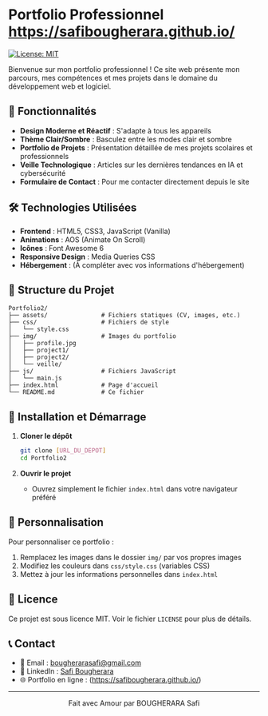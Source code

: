 # Portfolio Professionnel https://safibougherara.github.io/

[![License: MIT](https://img.shields.io/badge/License-MIT-yellow.svg)](https://opensource.org/licenses/MIT)

Bienvenue sur mon portfolio professionnel ! Ce site web présente mon parcours, mes compétences et mes projets dans le domaine du développement web et logiciel.

## 🚀 Fonctionnalités

- **Design Moderne et Réactif** : S'adapte à tous les appareils
- **Thème Clair/Sombre** : Basculez entre les modes clair et sombre
- **Portfolio de Projets** : Présentation détaillée de mes projets scolaires et professionnels
- **Veille Technologique** : Articles sur les dernières tendances en IA et cybersécurité
- **Formulaire de Contact** : Pour me contacter directement depuis le site

## 🛠️ Technologies Utilisées

- **Frontend** : HTML5, CSS3, JavaScript (Vanilla)
- **Animations** : AOS (Animate On Scroll)
- **Icônes** : Font Awesome 6
- **Responsive Design** : Media Queries CSS
- **Hébergement** : (À compléter avec vos informations d'hébergement)

## 📂 Structure du Projet

```
Portfolio2/
├── assets/               # Fichiers statiques (CV, images, etc.)
├── css/                  # Fichiers de style
│   └── style.css
├── img/                  # Images du portfolio
│   ├── profile.jpg
│   ├── project1/
│   ├── project2/
│   └── veille/
├── js/                   # Fichiers JavaScript
│   └── main.js
├── index.html            # Page d'accueil
└── README.md             # Ce fichier
```

## 🚀 Installation et Démarrage

1. **Cloner le dépôt**
   ```bash
   git clone [URL_DU_DEPOT]
   cd Portfolio2
   ```

2. **Ouvrir le projet**
   - Ouvrez simplement le fichier `index.html` dans votre navigateur préféré

## 🎨 Personnalisation

Pour personnaliser ce portfolio :

1. Remplacez les images dans le dossier `img/` par vos propres images
2. Modifiez les couleurs dans `css/style.css` (variables CSS)
3. Mettez à jour les informations personnelles dans `index.html`

## 📝 Licence

Ce projet est sous licence MIT. Voir le fichier `LICENSE` pour plus de détails.

## 📞 Contact

- 📧 Email : bougherarasafi@gmail.com
- 💼 LinkedIn : [Safi Bougherara](https://www.linkedin.com/in/safi-bougherara-18336127a/)
- 🌐 Portfolio en ligne : (https://safibougherara.github.io/)

---

<div align="center">
  Fait avec Amour par BOUGHERARA Safi
</div>
